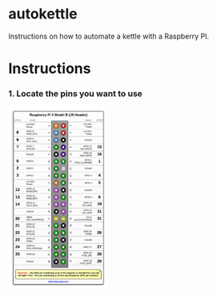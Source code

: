 # autokettle
Instructions on how to automate a kettle with a Raspberry PI.

# Instructions

### 1. Locate the pins you want to use

<img src="images/pinout.png" alt="Raspberry Pi Pinout" style="width:200px;">
